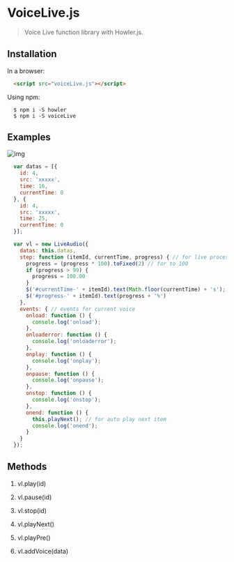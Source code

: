 # VoiceLive.js

> Voice Live function library with Howler.js.

## Installation

In a browser:

```html
  <script src="voiceLive.js"></script>
```

Using npm:

```
  $ npm i -S howler
  $ npm i -S voiceLive
```

## Examples

![img](http://o3b126ie1.qnssl.com/cover/5e403295-31fb-4173-b88a-46f868c612ac)

``` javascript
  var datas = [{
    id: 4,
    src: 'xxxxx',
    time: 16,
    currentTime: 0
  }, {
    id: 4,
    src: 'xxxxx',
    time: 25,
    currentTime: 0
  }];

  var vl = new LiveAudio({
    datas: this.datas, 
    step: function (itemId, currentTime, progress) { // for live process, and like a timer 
      progress = (progress * 100).toFixed(2) // for to 100
      if (progress > 99) {
        progress = 100.00
      }
      $('#currentTime-' + itemId).text(Math.floor(currentTime) + 's');
      $('#progress-' + itemId).text(progress + '%')
    },
    events: { // events for current voice
      onload: function () {
        console.log('onload');
      },
      onloaderror: function () {
        console.log('onloaderror');
      },
      onplay: function () {
        console.log('onplay');
      },
      onpause: function () {
        console.log('onpause');
      },
      onstop: function () {
        console.log('onstop');
      },
      onend: function () {
        this.playNext(); // for auto play next item
        console.log('onend');
      }
    }
  });
```

## Methods
1. vl.play(id)

2. vl.pause(id)

3. vl.stop(id)

4. vl.playNext()

5. vl.playPre()

6. vl.addVoice(data)
